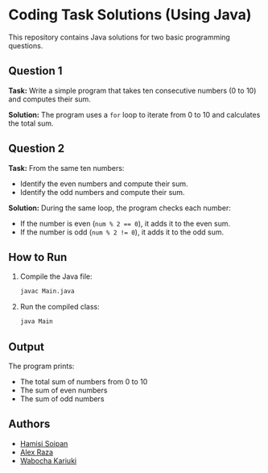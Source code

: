 # Coding Task Solutions (Using Java)

This repository contains Java solutions for two basic programming questions.

## Question 1

**Task:**
Write a simple program that takes ten consecutive numbers (0 to 10) and computes their sum.

**Solution:**
The program uses a `for` loop to iterate from 0 to 10 and calculates the total sum.

## Question 2

**Task:**
From the same ten numbers:

* Identify the even numbers and compute their sum.
* Identify the odd numbers and compute their sum.

**Solution:**
During the same loop, the program checks each number:

* If the number is even (`num % 2 == 0`), it adds it to the even sum.
* If the number is odd (`num % 2 != 0`), it adds it to the odd sum.

## How to Run

1. Compile the Java file:

   ```bash
   javac Main.java
   ```

2. Run the compiled class:

   ```bash
   java Main
   ```

## Output

The program prints:

* The total sum of numbers from 0 to 10
* The sum of even numbers
* The sum of odd numbers

## Authors

- [Hamisi Soipan](https://github.com/soipanhamisi)
- [Alex Raza](https://github.com/lizardcat)
- [Wabocha Kariuki](https://github.com/Kariuki19)
